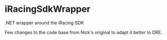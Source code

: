 # iRacingSdkWrapper
.NET wrapper around the iRacing SDK

Few changes to the code base from Nick's original to adapt it better to DRE.
